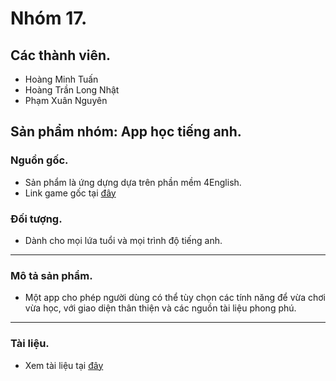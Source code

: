 # Nhóm 17.

## Các thành viên. ##
   * Hoàng Minh Tuấn
   * Hoàng Trần Long Nhật
   * Phạm Xuân Nguyên
   
 ## Sản phẩm nhóm: App học tiếng anh.
   ### Nguồn gốc.
   * Sản phẩm là ứng dựng dựa trên phần mềm 4English.
   * Link game gốc tại [đây](https://play.google.com/store/apps/details?id=com.app4english.learnenglishwithnews)
   ### Đối tượng.
   * Dành cho mọi lứa tuổi và mọi trình độ tiếng anh.
   ***
   ### Mô tả sản phẩm.
   * Một app cho phép người dùng có thể tùy chọn các tính năng để vừa chơi vừa học, với giao diện thân thiện và các nguồn tài liệu phong phú.
   ***
   ### Tài liệu.
   * Xem tài liệu tại [đây](https://docs.google.com/document/d/18fOHLvE3x1_IgQ76vD1duJpEHnBAXlzWUaKKHQad0U8/edit?usp=sharing)
